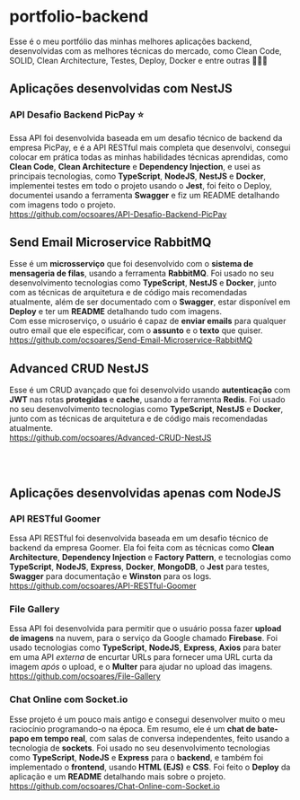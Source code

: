 # portfolio-backend

Esse é o meu portfólio das minhas melhores aplicações backend, desenvolvidas com as melhores técnicas do mercado, como Clean Code, SOLID, Clean Architecture, Testes, Deploy, Docker e entre outras 👨‍💻💼

## Aplicações desenvolvidas com NestJS

### API Desafio Backend PicPay ⭐

Essa API foi desenvolvida baseada em um desafio técnico de backend da empresa PicPay, e é a API RESTful mais completa que desenvolvi, consegui colocar em prática todas as minhas habilidades técnicas aprendidas, como **Clean Code**, **Clean Architecture** e **Dependency Injection**, e usei as principais tecnologias, como **TypeScript**, **NodeJS**, **NestJS** e **Docker**, implementei testes em todo o projeto usando o **Jest**, foi feito o Deploy, documentei usando a ferramenta **Swagger** e fiz um README detalhando com imagens todo o projeto.<br>
https://github.com/ocsoares/API-Desafio-Backend-PicPay

## Send Email Microservice RabbitMQ

Esse é um **microsserviço** que foi desenvolvido com o **sistema de mensageria de filas**, usando a ferramenta **RabbitMQ**. Foi usado no seu desenvolvimento tecnologias como **TypeScript**, **NestJS** e **Docker**, junto com as técnicas de arquitetura e de código mais recomendadas atualmente, além de ser documentado com o **Swagger**, estar disponível em **Deploy** e ter um **README** detalhando tudo com imagens.<br>
Com esse microserviço, o usuário é capaz de **enviar emails** para qualquer outro email que ele especificar, com o **assunto** e o **texto** que quiser.<br>
https://github.com/ocsoares/Send-Email-Microservice-RabbitMQ

## Advanced CRUD NestJS

Esse é um CRUD avançado que foi desenvolvido usando **autenticação** com **JWT** nas rotas **protegidas** e **cache**, usando a ferramenta **Redis**. Foi usado no seu desenvolvimento tecnologias como **TypeScript**, **NestJS** e **Docker**, junto com as técnicas de arquitetura e de código mais recomendadas atualmente.<br>
https://github.com/ocsoares/Advanced-CRUD-NestJS

<br>
<br>

## Aplicações desenvolvidas apenas com NodeJS

### API RESTful Goomer

Essa API RESTful foi desenvolvida baseada em um desafio técnico de backend da empresa Goomer. Ela foi feita com as técnicas como **Clean Architecture**, **Dependency Injection** e **Factory Pattern**, e tecnologias como **TypeScript**, **NodeJS**, **Express**, **Docker**, **MongoDB**, o **Jest** para testes, **Swagger** para documentação e **Winston** para os logs.<br>
https://github.com/ocsoares/API-RESTful-Goomer

### File Gallery

Essa API foi desenvolvida para permitir que o usuário possa fazer **upload de imagens** na nuvem, para o serviço da Google chamado **Firebase**. Foi usado tecnologias como **TypeScript**, **NodeJS**, **Express**, **Axios** para bater em uma API _externa_ de encurtar URLs para fornecer uma URL curta da imagem _após_ o upload, e o **Multer** para ajudar no upload das imagens.<br>
https://github.com/ocsoares/File-Gallery

### Chat Online com Socket.io

Esse projeto é um pouco mais antigo e consegui desenvolver muito o meu raciocínio programando-o na época. Em resumo, ele é um **chat de bate-papo em tempo real**, com salas de conversa independentes, feito usando a tecnologia de **sockets**. Foi usado no seu desenvolvimento tecnologias como **TypeScript**, **NodeJS** e **Express** para o **backend**, e também foi implementado o **frontend**, usando **HTML (EJS)** e **CSS**. Foi feito o **Deploy** da aplicação e um **README** detalhando mais sobre o projeto.<br>
https://github.com/ocsoares/Chat-Online-com-Socket.io
